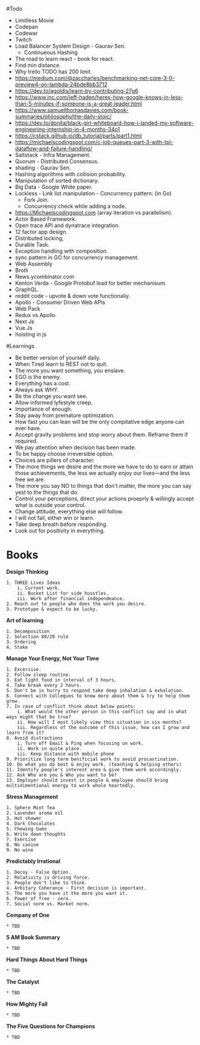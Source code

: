 #Todo

* Limitless Movie
* Codepan
* Codewar
* Twitch
* Load Balancer System Design - Gaurav Sen.
    * Continueous Hashing
* The road to learn react - book for react.
* Find min distance.
* Why trello TODO has 200 limit.
* https://medium.com/@zaccharles/benchmarking-net-core-3-0-preview4-on-lambda-24bde8bb3712
* https://dev.to/agoldis/learn-by-contributing-27g6
* https://www.inc.com/jeff-haden/heres-how-google-knows-in-less-than-5-minutes-if-someone-is-a-great-leader.html
* https://www.samuelthomasdavies.com/book-summaries/philosophy/the-daily-stoic/
* https://dev.to/donita/black-girl-whiteboard-how-i-landed-my-software-engineering-internship-in-4-months-34o1
* https://cstack.github.io/db_tutorial/parts/part1.html
* https://michaelscodingspot.com/c-job-queues-part-3-with-tpl-dataflow-and-failure-handling/
* Saltstack - Infra Management.
* Quorum - Distributed Consensus.
* shading - Gaurav Sen.
* Hashing algorithms with collision probability.
* Manipulation of sorted dictionary.
* Big Data - Google White paper.
* Lockless - Link list manipulation - Concurrency pattern: (in Go)
    * Fork Join.
    * Concurrency check while adding a node.
* https://Michaelscodingspot.com (array iteration vs parallelism).
* Actor Based Framework.
* Open trace API and dynatrace integration.
* 12 factor app design.
* Distributed locking,
* Durable Task.
* Exception handling with composition.
* sync pattern in GO for concurrency management.
* Web Assembly
* Brotli
* News.ycombinator.com
* Kenton Verda - Google Protobuf lead for better mechanisum.
* GraphQL.
* reddit code - upvote & down vote functionaliy.
* Apollo - Consumer Driven Web APIs 
* Web Pack
* Redux vs Apollo
* Next Js
* Vue Js
* hoisting in js

#Learnings

* Be better version of yourself daily.
* When Tired learn to REST not to quit.
* The more you want something, you enslave.
* EGO is the enemy.
* Everything has a cost.
* Always ask WHY.
* Be the change you want see.
* Allow informed lyfestyle creep.
* Importance of enough.
* Stay away from premature optimization.
* How fast you can lean will be the only compitative edge anyone can ever have.
* Accept gravity problems and stop worry about them. Reframe them if required.
* We pay attention when decision has been made.
* To be happy choose irreversible option.
* Choices are pillers of character.
* The more things we desire and the more we have to do to earn or attain those achievements, the less we actually enjoy our lives—and the less free we are.
* The more you say NO to things that don't matter, the more you can say yest to the things that do.
* Control your perceptions, direct your actions proeprly & willingly accept what is outside your control.
* Change attitude, everything else will follow.
* I will not fail, either win or learn.
* Take deep breath before responding.
* Look out for positivity in everything.

# Books

**Design Thinking**

    1. THREE Lives Ideas
        i. Current work.
        ii. Bucket List for side husstles.
        iii. Work after financial independeance.
    2. Reach out to people who does the work you desire.
    3. Prototype & expect to be lucky.

**Art of learning**

    1. Decomposition
    2. Selection 80/20 rule
    3. Ordering
    4. Stake

**Manage Your Energy, Not Your Time**

    1. Excersise.
    2. Follow sleep routine.
    3. Eat light food in interval of 3 hours.
    4. Take break every 2 hours.
    5. Don't be in hurry to respond take deep inhalation & exhalation.
    6. Connect with Collegues to know more about them & try to help them grow.
    7. In case of conflict think about below points:
        i. What would the other person in this conflict say and in what ways might that be true?
        ii. How will I most likely view this situation in six months?   
        iii. Regardless of the outcome of this issue, how can I grow and learn from it?
    8. Avoid distractions
        i. Turn off Email & Ping when focusing on work.
        ii. Work in quite place.
        iii. Keep distance with mobile phone
    9. Prioritize long term benificial work to avoid procastination.
    10. Do what you do best & enjoy work. (teaching & helping others)
    11. Identify people's interest area & give them work accordingly.
    12. Ask Who are you & Who you want to be?
    13. Employer should invest in people & employee should bring multidimentional energy to work whole heartedly.

**Stress Management**
    
    1. Sphere Mint Tea 
    2. Lavender aroma oil
    3. Hot shower 
    4. Dark Chocolates
    5. Chewing Gums
    6. Write down thoughts
    7. Exercise  
    8. No canine
    9. No wine 

**Predictably Irrational**

    1. Decoy - False Option.
    2. Relativity is driving force.
    3. People don't like to think.
    4. Arbitary Coherance - First decision is important.
    5. The more you have it the more you want it.
    6. Power of free - zero.
    7. Social norm vs. Market norm.

**Company of One**

    * TBD

**5 AM Book Summary**

    * TBD

**Hard Things About Hard Things**

    * TBD

**The Catalyst**

    * TBD

**How Mighty Fall**

    * TBD

**The Five Questions for Champions**

    * TBD
